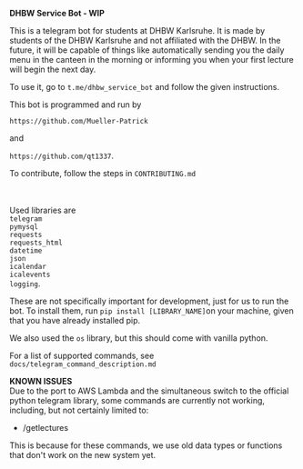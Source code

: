 **DHBW Service Bot - WIP**

This is a telegram bot for students at DHBW Karlsruhe. It is made by students of the DHBW Karlsruhe 
and not affiliated with the DHBW.
In the future, it will be capable of things like automatically sending you the daily menu in the 
canteen in the morning or informing you when your first lecture will begin the next day.

To use it, go to `t.me/dhbw_service_bot` and follow the given instructions.

This bot is programmed and run by

`https://github.com/Mueller-Patrick`

and

`https://github.com/qt1337`.

To contribute, follow the steps in `CONTRIBUTING.md`

<br><br>
Used libraries are <br>
`telegram`<br>
`pymysql`<br>
`requests`<br>
`requests_html`<br>
`datetime`<br>
`json`<br>
`icalendar`<br>
`icalevents`<br>
`logging`.<br>

These are not specifically important for development, just for us to run the bot.
To install them, run `pip install [LIBRARY_NAME]`on your machine, given that you have already installed pip.

We also used the `os` library, but this should come with vanilla python.


For a list of supported commands, see 
`docs/telegram_command_description.md`

**KNOWN ISSUES**<br>
Due to the port to AWS Lambda and the simultaneous switch to the official python telegram library, some commands
are currently not working, including, but not certainly limited to:<br>
<ul>
    <li>/getlectures</li>
</ul>
This is because for these commands, we use old data types or functions that don't work on the new system yet.
